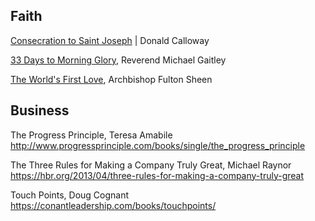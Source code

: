 Faith
---
[Consecration to Saint Joseph](https://www.consecrationtostjoseph.org/) | Donald Calloway  


[33 Days to Morning Glory](https://www.shopmercy.org/33-days-to-morning-glory.html), Reverend Michael Gaitley  
   
[The World's First Love](https://www.ignatius.com/The-Worlds-First-Love-2nd-edition-P2860.aspx), Archbishop Fulton Sheen  
  

Business
---
The Progress Principle, Teresa Amabile  
http://www.progressprinciple.com/books/single/the_progress_principle  

The Three Rules for Making a Company Truly Great, Michael Raynor
https://hbr.org/2013/04/three-rules-for-making-a-company-truly-great

Touch Points, Doug Cognant  
https://conantleadership.com/books/touchpoints/
